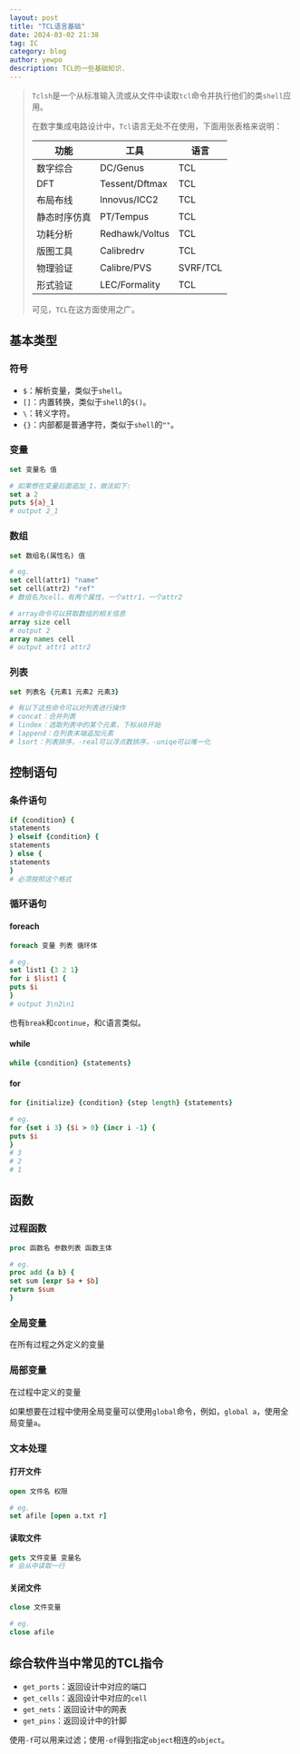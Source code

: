 ```yaml
---
layout: post
title: "TCL语言基础"
date: 2024-03-02 21:38
tag: IC
category: blog
author: yewpo
description: TCL的一些基础知识.
---
```

> `Tclsh`是一个从标准输入流或从文件中读取`tcl`命令并执行他们的类`shell`应用。
>
> 在数字集成电路设计中，`Tcl`语言无处不在使用，下面用张表格来说明：
>
> | 功能         | 工具           | 语言     |
> | ------------ | -------------- | -------- |
> | 数字综合     | DC/Genus       | TCL      |
> | DFT          | Tessent/Dftmax | TCL      |
> | 布局布线     | lnnovus/ICC2   | TCL      |
> | 静态时序仿真 | PT/Tempus      | TCL      |
> | 功耗分析     | Redhawk/Voltus | TCL      |
> | 版图工具     | Calibredrv     | TCL      |
> | 物理验证     | Calibre/PVS    | SVRF/TCL |
> | 形式验证     | LEC/Formality  | TCL      |
>
> 可见，`TCL`在这方面使用之广。

## 基本类型

### 符号

- `$`：解析变量，类似于`shell`。
- `[]`：内置转换，类似于`shell`的`$()`。
- `\`：转义字符。
- `{}`：内部都是普通字符，类似于`shell`的`""`。

### 变量

```tcl
set 变量名 值

# 如果想在变量后面追加_1，做法如下:
set a 2
puts ${a}_1
# output 2_1
```

### 数组

```tcl
set 数组名(属性名) 值

# eg.
set cell(attr1) "name"
set cell(attr2) "ref"
# 数组名为cell，有两个属性，一个attr1，一个attr2

# array命令可以获取数组的相关信息
array size cell
# output 2
array names cell
# output attr1 attr2
```

### 列表

```tcl
set 列表名 {元素1 元素2 元素3}

# 有以下这些命令可以对列表进行操作
# concat：合并列表
# lindex：选取列表中的某个元素，下标从0开始
# lappend：在列表末端追加元素
# lsort：列表排序，-real可以浮点数排序，-uniqe可以唯一化
```

## 控制语句

### 条件语句

```tcl
if {condition} {
statements
} elseif {condition} {
statements
} else {
statements
}
# 必须按照这个格式
```

### 循环语句

#### foreach

```tcl
foreach 变量 列表 循环体

# eg.
set list1 {3 2 1}
for i $list1 {
puts $i
}
# output 3\n2\n1
```

也有`break`和`continue`，和`C`语言类似。

#### while

```tcl
while {condition} {statements}
```

#### for

```tcl
for {initialize} {condition} {step length} {statements}

# eg.
for {set i 3} {$i > 0} {incr i -1} {
puts $i
}
# 3
# 2
# 1
```

## 函数

### 过程函数

```tcl
proc 函数名 参数列表 函数主体

# eg.
proc add {a b} {
set sum [expr $a + $b]
return $sum
}
```

### 全局变量

在所有过程之外定义的变量

### 局部变量

在过程中定义的变量

如果想要在过程中使用全局变量可以使用`global`命令，例如，`global a`，使用全局变量`a`。

### 文本处理

#### 打开文件

```tcl
open 文件名 权限

# eg.
set afile [open a.txt r]
```

#### 读取文件

```tcl
gets 文件变量 变量名
# 会从中读取一行
```

#### 关闭文件

```tcl
close 文件变量

# eg.
close afile
```

## 综合软件当中常见的TCL指令

- `get_ports`：返回设计中对应的端口
- `get_cells`：返回设计中对应的`cell`
- `get_nets`：返回设计中的网表
- `get_pins`：返回设计中的针脚

使用`-f`可以用来过滤；使用`-of`得到指定`object`相连的`object`。

